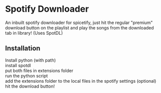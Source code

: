 
# Spotify Downloader

An inbuilt spotify downloader for spicetify, just hit the regular "premium" download button on the playlist and play the songs from the downloaded tab in library! (Uses SpotDL)




## Installation

 Install python (with path)\
 install spotdl\
 put both files in extensions folder\
 run the python script\
 add the extensions folder to the local files in the spotify settings (optional)\
 hit the download button!



    
